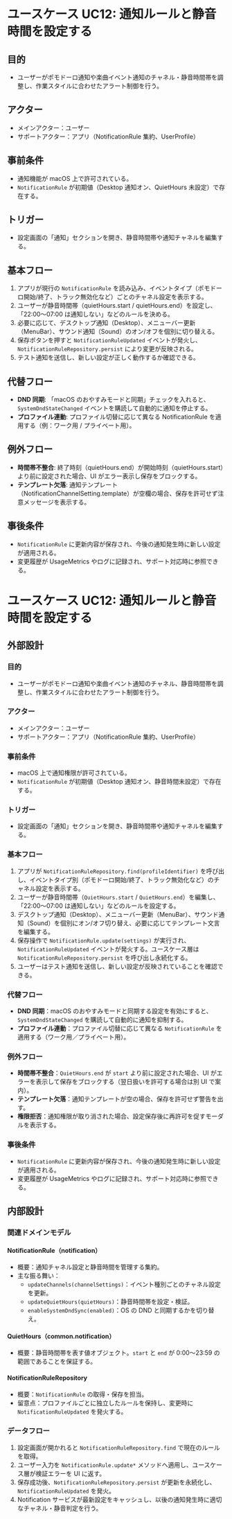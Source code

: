 # ユースケース UC12: 通知ルールと静音時間を設定する

## 目的
- ユーザーがポモドーロ通知や楽曲イベント通知のチャネル・静音時間帯を調整し、作業スタイルに合わせたアラート制御を行う。

## アクター
- メインアクター：ユーザー
- サポートアクター：アプリ（NotificationRule 集約、UserProfile）

## 事前条件
- 通知機能が macOS 上で許可されている。
- `NotificationRule` が初期値（Desktop 通知オン、QuietHours 未設定）で存在する。

## トリガー
- 設定画面の「通知」セクションを開き、静音時間帯や通知チャネルを編集する。

## 基本フロー
1. アプリが現行の `NotificationRule` を読み込み、イベントタイプ（ポモドーロ開始/終了、トラック無効化など）ごとのチャネル設定を表示する。
2. ユーザーが静音時間帯（quietHours.start / quietHours.end）を設定し、「22:00〜07:00 は通知しない」などのルールを決める。
3. 必要に応じて、デスクトップ通知（Desktop）、メニューバー更新（MenuBar）、サウンド通知（Sound）のオン/オフを個別に切り替える。
4. 保存ボタンを押すと `NotificationRuleUpdated` イベントが発火し、`NotificationRuleRepository.persist` により変更が反映される。
5. テスト通知を送信し、新しい設定が正しく動作するか確認できる。

## 代替フロー
- **DND 同期**: 「macOS のおやすみモードと同期」チェックを入れると、`SystemDndStateChanged` イベントを購読して自動的に通知を停止する。
- **プロファイル連動**: プロファイル切替に応じて異なる NotificationRule を適用する（例：ワーク用 / プライベート用）。

## 例外フロー
- **時間帯不整合**: 終了時刻（quietHours.end）が開始時刻（quietHours.start）より前に設定された場合、UI がエラー表示し保存をブロックする。
- **テンプレート欠落**: 通知テンプレート（NotificationChannelSetting.template）が空欄の場合、保存を許可せず注意メッセージを表示する。

## 事後条件
- `NotificationRule` に更新内容が保存され、今後の通知発生時に新しい設定が適用される。
- 変更履歴が UsageMetrics やログに記録され、サポート対応時に参照できる。
# ユースケース UC12: 通知ルールと静音時間を設定する

## 外部設計

### 目的
- ユーザーがポモドーロ通知や楽曲イベント通知のチャネル、静音時間帯を調整し、作業スタイルに合わせたアラート制御を行う。

### アクター
- メインアクター：ユーザー
- サポートアクター：アプリ（NotificationRule 集約、UserProfile）

### 事前条件
- macOS 上で通知権限が許可されている。
- `NotificationRule` が初期値（Desktop 通知オン、静音時間未設定）で存在する。

### トリガー
- 設定画面の「通知」セクションを開き、静音時間帯や通知チャネルを編集する。

### 基本フロー
1. アプリが `NotificationRuleRepository.find(profileIdentifier)` を呼び出し、イベントタイプ別（ポモドーロ開始/終了、トラック無効化など）のチャネル設定を表示する。
2. ユーザーが静音時間帯（`QuietHours.start` / `QuietHours.end`）を編集し、「22:00〜07:00 は通知しない」などのルールを設定する。
3. デスクトップ通知（Desktop）、メニューバー更新（MenuBar）、サウンド通知（Sound）を個別にオン/オフ切り替え、必要に応じてテンプレート文言を編集する。
4. 保存操作で `NotificationRule.update(settings)` が実行され、`NotificationRuleUpdated` イベントが発火する。ユースケース層は `NotificationRuleRepository.persist` を呼び出し永続化する。
5. ユーザーはテスト通知を送信し、新しい設定が反映されていることを確認できる。

### 代替フロー
- **DND 同期**：macOS のおやすみモードと同期する設定を有効にすると、`SystemDndStateChanged` を購読して自動的に通知を抑制する。
- **プロファイル連動**：プロファイル切替に応じて異なる `NotificationRule` を適用する（ワーク用／プライベート用）。

### 例外フロー
- **時間帯不整合**：`QuietHours.end` が `start` より前に設定された場合、UI がエラーを表示して保存をブロックする（翌日扱いを許可する場合は別 UI で案内）。
- **テンプレート欠落**：通知テンプレートが空の場合、保存を許可せず警告を出す。
- **権限拒否**：通知権限が取り消された場合、設定保存後に再許可を促すモーダルを表示する。

### 事後条件
- `NotificationRule` に更新内容が保存され、今後の通知発生時に新しい設定が適用される。
- 変更履歴が UsageMetrics やログに記録され、サポート対応時に参照できる。

## 内部設計

### 関連ドメインモデル

#### NotificationRule（notification）
- 概要：通知チャネル設定と静音時間を管理する集約。
- 主な振る舞い：
  - `updateChannels(channelSettings)`：イベント種別ごとのチャネル設定を更新。
  - `updateQuietHours(quietHours)`：静音時間帯を設定・検証。
  - `enableSystemDndSync(enabled)`：OS の DND と同期するかを切り替え。

#### QuietHours（common.notification）
- 概要：静音時間帯を表す値オブジェクト。`start` と `end` が 0:00〜23:59 の範囲であることを保証する。

#### NotificationRuleRepository
- 概要：`NotificationRule` の取得・保存を担当。
- 留意点：プロファイルごとに独立したルールを保持し、変更時に `NotificationRuleUpdated` を発火する。

### データフロー
1. 設定画面が開かれると `NotificationRuleRepository.find` で現在のルールを取得。
2. ユーザー入力を `NotificationRule.update*` メソッドへ適用し、ユースケース層が検証エラーを UI に返す。
3. 保存成功後、`NotificationRuleRepository.persist` が更新を永続化し、`NotificationRuleUpdated` を発火。
4. Notification サービスが最新設定をキャッシュし、以後の通知発生時に適切なチャネル・静音判定を行う。
